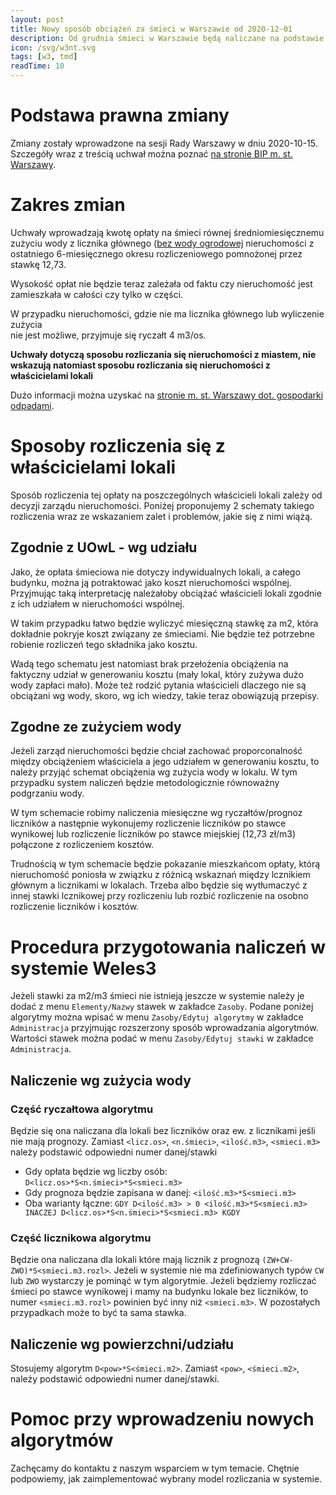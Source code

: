 ```yaml
---
layout: post
title: Nowy sposób obciążeń za śmieci w Warszawie od 2020-12-01
description: Od grudnia śmieci w Warszawie będą naliczane na podstawie zużytej wody
icon: /svg/w3nt.svg
tags: [w3, tmd]
readTime: 10
---
```


# Podstawa prawna zmiany

Zmiany zostały wprowadzone na sesji Rady Warszawy w dniu 2020-10-15.
Szczegóły wraz z treścią uchwał można poznać [na stronie BIP m. st. Warszawy](https://warszawa19115.pl/-/nowe-stawki-za-odpady).

# Zakres zmian

Uchwały wprowadzają kwotę opłaty na śmieci równej średniomiesięcznemu zużyciu wody z
licznika głównego ([bez wody ogrodowej](https://www.mpwik.com.pl/view/rozliczanie-odpadow-komunalnych-na-podstawie-ilosci-zuzytej-wody) nieruchomości z ostatniego 6-miesięcznego okresu rozliczeniowego pomnożonej przez stawkę 12,73.

Wysokość opłat nie będzie teraz zależała od faktu czy nieruchomość jest zamieszkała
w całości czy tylko w części.

W przypadku nieruchomości, gdzie nie ma licznika głównego lub wyliczenie zużycia  
nie jest możliwe, przyjmuje się ryczałt 4 m3/os.

**Uchwały dotyczą sposobu rozliczania się nieruchomości z miastem, nie
wskazują natomiast sposobu rozliczania się nieruchomości z właścicielami lokali**

Dużo informacji można uzyskać na [stronie m. st. Warszawy dot. gospodarki odpadami](https://warszawa19115.pl/wszystko-o-odpadach#).

# Sposoby rozliczenia się z właścicielami lokali

Sposób rozliczenia tej opłaty na poszczególnych właścicieli lokali zależy
od decyzji zarządu nieruchomości. Poniżej proponujemy 2 schematy takiego rozliczenia
wraz ze wskazaniem zalet i problemów, jakie się z nimi wiążą.

## Zgodnie z UOwL - wg udziału

Jako, że opłata śmieciowa nie dotyczy indywidualnych lokali, a całego budynku,
można ją potraktować jako koszt nieruchomości wspólnej. Przyjmując taką interpretację
należałoby obciążać właścicieli lokali zgodnie z ich udziałem w nieruchomości wspólnej.

W takim przypadku łatwo będzie wyliczyć miesięczną stawkę za m2, która dokładnie pokryje koszt związany ze śmieciami. Nie będzie też potrzebne robienie rozliczeń tego składnika jako kosztu.

Wadą tego schematu jest natomiast brak przełożenia obciążenia na faktyczny udział w
generowaniu kosztu (mały lokal, który zużywa dużo wody zapłaci mało). Może też
rodzić pytania właścicieli dlaczego nie są obciążani wg wody, skoro, wg ich wiedzy,
takie teraz obowiązują przepisy.

## Zgodne ze zużyciem wody

Jeżeli zarząd nieruchomości będzie chciał zachować proporconalność między obciążeniem
właściciela a jego udziałem w generowaniu kosztu, to należy przyjąć schemat obciążenia
wg zużycia wody w lokalu. W tym przypadku system naliczeń będzie metodologicznie
równoważny podgrzaniu wody.

W tym schemacie robimy naliczenia miesięczne wg ryczałtów/prognoz liczników a następnie
wykonujemy rozliczenie liczników po stawce wynikowej lub rozliczenie liczników po
stawce miejskiej (12,73 zł/m3) połączone z rozliczeniem kosztów.

Trudnością w tym schemacie będzie pokazanie mieszkańcom opłaty, którą nieruchomość poniosła w związku z różnicą wskaznań między lcznikiem głównym a licznikami w lokalach.
Trzeba albo będzie się wytłumaczyć z innej stawki lcznikowej przy rozliczeniu lub rozbić
rozliczenie na osobno rozliczenie liczników i kosztów.

# Procedura przygotowania naliczeń w systemie Weles3
Jeżeli stawki za m2/m3 śmieci nie istnieją jeszcze w systemie należy je dodać
z menu ```Elementy/Nazwy``` stawek w zakładce ```Zasoby```. Podane poniżej algorytmy
można wpisać w menu ```Zasoby/Edytuj algorytmy``` w zakładce ```Administracja``` przyjmując
rozszerzony sposób wprowadzania algorytmów. Wartości stawek można podać w menu ```Zasoby/Edytuj stawki``` w zakładce ```Administracja```.

## Naliczenie wg zużycia wody

### Część ryczałtowa algorytmu
Będzie się ona naliczana dla lokali bez liczników oraz ew. z licznikami jeśli nie mają prognozy. Zamiast ```<licz.os>```, ```<n.śmieci>```, ```<ilość.m3>```, ```<smieci.m3>``` należy podstawić odpowiedni numer danej/stawki

 - Gdy opłata będzie wg liczby osób: ```D<licz.os>*S<n.śmieci>*S<smieci.m3>```
 - Gdy prognoza będzie zapisana w danej: ```<ilość.m3>*S<smieci.m3>```
 - Oba warianty łączne: ```GDY D<ilość.m3> > 0 <ilość.m3>*S<smieci.m3> INACZEJ D<licz.os>*S<n.śmieci>*S<smieci.m3> KGDY```

### Część licznikowa algorytmu
Będzie ona naliczana dla lokali które mają licznik z prognozą
```(ZW+CW-ZWO)*S<smieci.m3.rozl>```. Jeżeli w systemie nie ma zdefiniowanych typów ```CW``` lub ```ZWO``` wystarczy je pominąć w tym algorytmie. Jeżeli będziemy rozliczać
śmieci po stawce wynikowej i mamy na budynku lokale bez liczników,
to numer ```<smieci.m3.rozl>``` powinien być inny niż ```<smieci.m3>```.
W pozostałych przypadkach może to być ta sama stawka.

## Naliczenie wg powierzchni/udziału
Stosujemy algorytm ```D<pow>*S<śmieci.m2>```. Zamiast ```<pow>```, ```<śmieci.m2>```, należy podstawić odpowiedni numer danej/stawki.

# Pomoc przy wprowadzeniu nowych algorytmów

Zachęcamy do kontaktu z naszym wsparciem w tym temacie. Chętnie podpowiemy,
jak zaimplementować wybrany model rozliczania w systemie.